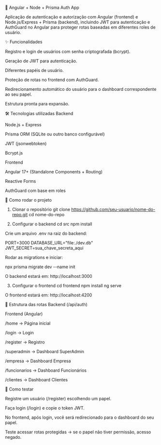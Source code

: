 🔐 Angular + Node + Prisma Auth App

Aplicação de autenticação e autorização com Angular (frontend) e Node.js/Express + Prisma (backend), incluindo JWT para autenticação e AuthGuard no Angular para proteger rotas baseadas em diferentes roles de usuário.

✨ Funcionalidades

Registro e login de usuários com senha criptografada (bcrypt).

Geração de JWT para autenticação.

Diferentes papéis de usuário. 

Proteção de rotas no frontend com AuthGuard.

Redirecionamento automático do usuário para o dashboard correspondente ao seu papel.

Estrutura pronta para expansão.

🛠️ Tecnologias utilizadas
Backend

Node.js + Express

Prisma ORM (SQLite ou outro banco configurável)

JWT (jsonwebtoken)

Bcrypt.js

Frontend

Angular 17+ (Standalone Components + Routing)

Reactive Forms

AuthGuard com base em roles

🚀 Como rodar o projeto
1. Clonar o repositório
git clone https://github.com/seu-usuario/nome-do-repo.git
cd nome-do-repo

2. Configurar o backend
cd src
npm install


Crie um arquivo .env na raiz do backend:

PORT=3000
DATABASE_URL="file:./dev.db"
JWT_SECRET=sua_chave_secreta_aqui


Rodar as migrations e iniciar:

npx prisma migrate dev --name init


O backend estará em: http://localhost:3000

3. Configurar o frontend
cd frontend
npm install
ng serve


O frontend estará em: http://localhost:4200

📂 Estrutura das rotas
Backend (/api/auth)


Frontend (Angular)

/home → Página inicial

/login → Login

/register → Registro

/superadmin → Dashboard SuperAdmin

/empresa → Dashboard Empresa

/funcionarios → Dashboard Funcionários

/clientes → Dashboard Clientes

🧪 Como testar

Registre um usuário (/register) escolhendo um papel.

Faça login (/login) e copie o token JWT.

No frontend, após login, você será redirecionado para o dashboard do seu papel.

Teste acessar rotas protegidas → se o papel não tiver permissão, acesso negado.

